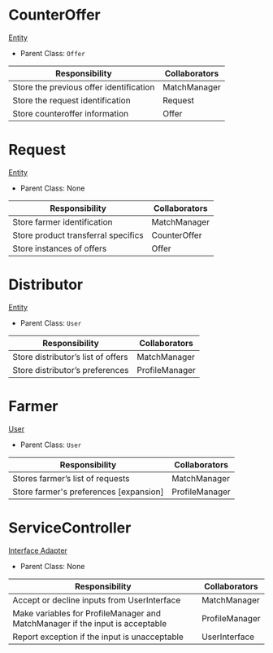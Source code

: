 # CounterOffer

<u>Entity</u>
- Parent Class: `Offer`

| Responsibility                          | Collaborators |
|-----------------------------------------|---------------|
| Store the previous offer identification | MatchManager  |
| Store the request identification        | Request       |
| Store counteroffer information          | Offer         |


# Request

<u>Entity</u>
- Parent Class: None

| Responsibility                      | Collaborators |
|-------------------------------------|---------------|
| Store farmer identification         | MatchManager  |
| Store product transferral specifics | CounterOffer  |
| Store instances of offers           | Offer         |


# Distributor

<u>Entity</u>
- Parent Class: `User`

| Responsibility                     | Collaborators  |
|------------------------------------|----------------|
| Store distributor’s list of offers | MatchManager   |
| Store distributor’s preferences    | ProfileManager |


# Farmer

<u>User</u>
- Parent Class: `User`

| Responsibility                         | Collaborators  |
|----------------------------------------|----------------|
| Stores farmer’s list of requests       | MatchManager   |
| Store farmer's preferences [expansion] | ProfileManager |


# ServiceController

<u>Interface Adapter</u>
- Parent Class: None
 
| Responsibility                                                                | Collaborators  |
|-------------------------------------------------------------------------------|----------------|
| Accept or decline inputs from UserInterface                                   | MatchManager   |
| Make variables for ProfileManager and MatchManager if the input is acceptable | ProfileManager |
| Report exception if the input is unacceptable                                 | UserInterface  |
